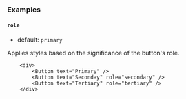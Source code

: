 ### Examples
#### `role`
* default: `primary`

Applies styles based on the significance of the button's role.
```
    <div>
        <Button text="Primary" />
        <Button text="Seconday" role="secondary" />
        <Button text="Tertiary" role="tertiary" />
    </div>
```